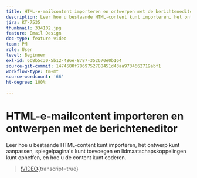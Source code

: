 ```yaml
---
title: HTML-e-mailcontent importeren en ontwerpen met de berichteneditor
description: Leer hoe u bestaande HTML-content kunt importeren, het ontwerp kunt aanpassen, spiegelpagina's kunt toevoegen en lidmaatschapskoppelingen kunt opheffen, en hoe u de content kunt coderen.
jira: KT-7535
thumbnail: 334102.jpg
feature: Email Design
doc-type: feature video
team: PM
role: User
level: Beginner
exl-id: 6b8b5c30-5b12-486e-8787-352670e0b164
source-git-commit: 1474580f7869752788451d43aa9734662719abf1
workflow-type: tm+mt
source-wordcount: '66'
ht-degree: 100%

---
```


# HTML-e-mailcontent importeren en ontwerpen met de berichteneditor

Leer hoe u bestaande HTML-content kunt importeren, het ontwerp kunt aanpassen, spiegelpagina&#39;s kunt toevoegen en lidmaatschapskoppelingen kunt opheffen, en hoe u de content kunt coderen.

>[!VIDEO](https://video.tv.adobe.com/v/3430262?quality=12&learn=on&captions=dut){transcript=true}
